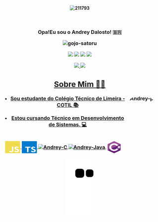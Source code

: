 <h4 align="center">

![211793](https://user-images.githubusercontent.com/103847726/163738681-8d70eba9-b53c-47da-9cdc-69705e3d0434.gif)






<h3 align="center">  <br>

Opa!Eu sou o Andrey Dalosto! 🇧🇷
<br>


![gojo-satoru](https://user-images.githubusercontent.com/103847726/163738584-e60471a3-34a5-4cb2-a089-4c1436e763e2.gif)
<div>

 <a href="https://www.instagram.com/a_dalosto" target="_blank"><img src="https://img.shields.io/badge/-Instagram-%23E4405F?style=for-the-badge&logo=instagram&logoColor=white" target="_blank"></a>
 	<a href="https://open.spotify.com/user/wv848lqlrb09rz9ifj08unr15?si=694aefb2bed24d9f" target="_blank"><img src="https://img.shields.io/badge/Spotify-1ED760?&style=for-the-badge&logo=spotify&logoColor=white" target="_blank"></a>
 <a href="https://steamcommunity.com/id/tripaseca1717" target="_blank"><img src="https://img.shields.io/badge/Steam-000000?style=for-the-badge&logo=steam&logoColor=white" target="_blank"></a> 
  <a href = "https://twitter.com/andrey_dalosto"><img src="https://img.shields.io/badge/Twitter-1DA1F2?style=for-the-badge&logo=twitter&logoColor=white" target="_blank"></a>
<div>

<div align="center">
  <a href="https://github.com/adalosto">
  <img height="180em" src="https://github-readme-stats.vercel.app/api?username=adalosto&show_icons=true&theme=midnight-purple&include_all_commits=true&count_private=true"/>
  <img height="180em" src="https://github-readme-stats.vercel.app/api/top-langs/?username=adalosto&layout=compact&langs_count=7&theme=midnight-purple"/>
</div>




## Sobre Mim 🧑‍💻
 <img align="right" alt="Andrey-pic" height="150" style="border-radius:50px;" src="https://cdn.discordapp.com/attachments/822936263832895491/965416244494893077/unknown.png?width=676&height=676">

- Sou estudante do Colégio Técnico de Limeira - COTIL 📚

- Estou cursando Técnico em Desenvolvimento de Sistemas. 💻

<div style="display: inline_block"><br>
  <img align="center" alt="Andrey-Js" height="40" width="50" src="https://raw.githubusercontent.com/devicons/devicon/master/icons/javascript/javascript-plain.svg">
  <img align="center" alt="Andrey-Ts" height="40" width="50" src="https://raw.githubusercontent.com/devicons/devicon/master/icons/typescript/typescript-plain.svg">
  <img align="center" alt="Andrey-C" height="40" width="50" img src="https://cdn.jsdelivr.net/gh/devicons/devicon/icons/c/c-original.svg">
  <img align="center" alt="Andrey-Java" height="40" width="50" img src="https://cdn.jsdelivr.net/gh/devicons/devicon/icons/java/java-plain-wordmark.svg" />
  <img align="center" alt="Andrey-Csharp" height="40" width="50" src="https://raw.githubusercontent.com/devicons/devicon/master/icons/csharp/csharp-original.svg">
 
  <div>
  
 



  ![Snake animation](https://github.com/adalosto/adalosto/blob/output/github-contribution-grid-snake.svg)
 


